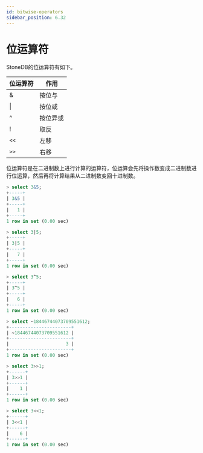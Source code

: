 ```yaml
---
id: bitwise-operators
sidebar_position: 6.32
---
```


# 位运算符

StoneDB的位运算符有如下。

| **位运算符** | **作用** |
| --- | --- |
| & | 按位与 |
| &#124; | 按位或 |
| ^ | 按位异或 |
| ! | 取反 |
| `<<` | 左移 |
| `>>` | 右移 |

位运算符是在二进制数上进行计算的运算符，位运算会先将操作数变成二进制数进行位运算，然后再将计算结果从二进制数变回十进制数。
```sql
> select 3&5;
+-----+
| 3&5 |
+-----+
|   1 |
+-----+
1 row in set (0.00 sec)

> select 3|5;
+-----+
| 3|5 |
+-----+
|   7 |
+-----+
1 row in set (0.00 sec)

> select 3^5;
+-----+
| 3^5 |
+-----+
|   6 |
+-----+
1 row in set (0.00 sec)

> select ~18446744073709551612;
+-----------------------+
| ~18446744073709551612 |
+-----------------------+
|                     3 |
+-----------------------+
1 row in set (0.00 sec)

> select 3>>1;
+------+
| 3>>1 |
+------+
|    1 |
+------+
1 row in set (0.00 sec)

> select 3<<1;
+------+
| 3<<1 |
+------+
|    6 |
+------+
1 row in set (0.00 sec)
```
